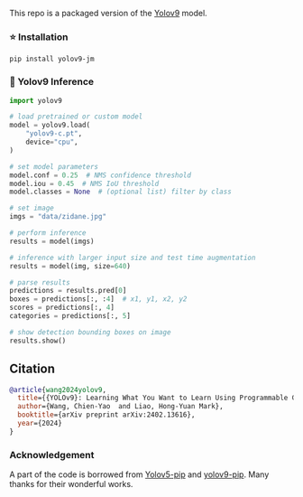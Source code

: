 This repo is a packaged version of the [Yolov9](https://github.com/WongKinYiu/yolov9) model.

### ⭐ Installation

```
pip install yolov9-jm
```

### 🌠 Yolov9 Inference

```python
import yolov9

# load pretrained or custom model
model = yolov9.load(
    "yolov9-c.pt",
    device="cpu",
)

# set model parameters
model.conf = 0.25  # NMS confidence threshold
model.iou = 0.45  # NMS IoU threshold
model.classes = None  # (optional list) filter by class

# set image
imgs = "data/zidane.jpg"

# perform inference
results = model(imgs)

# inference with larger input size and test time augmentation
results = model(img, size=640)

# parse results
predictions = results.pred[0]
boxes = predictions[:, :4]  # x1, y1, x2, y2
scores = predictions[:, 4]
categories = predictions[:, 5]

# show detection bounding boxes on image
results.show()
```

## Citation

```bibtex
@article{wang2024yolov9,
  title={{YOLOv9}: Learning What You Want to Learn Using Programmable Gradient Information},
  author={Wang, Chien-Yao  and Liao, Hong-Yuan Mark},
  booktitle={arXiv preprint arXiv:2402.13616},
  year={2024}
}
```

### Acknowledgement

A part of the code is borrowed from [Yolov5-pip](https://github.com/fcakyon/yolov5-pip) and [yolov9-pip](https://github.com/kadirnar/yolov9-pip). 
Many thanks for their wonderful works.
